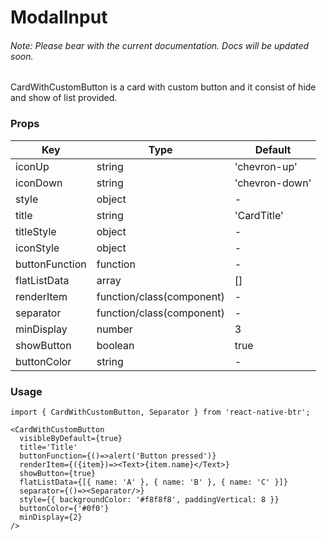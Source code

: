 # ModalInput

###### Note: Please bear with the current documentation. Docs will be updated soon.

CardWithCustomButton is a card with custom button and it consist of hide and show of list provided.

### Props
Key | Type | Default
----|----|----
iconUp | string | 'chevron-up' 
iconDown | string | 'chevron-down'
style | object | - 
title | string | 'CardTitle'
titleStyle | object | -
iconStyle | object | -
buttonFunction |function | -
flatListData | array | [] 
renderItem | function/class(component) | -
separator | function/class(component) | -
minDisplay | number | 3
showButton | boolean | true
buttonColor | string | -


### Usage
```
import { CardWithCustomButton, Separator } from 'react-native-btr';

<CardWithCustomButton
  visibleByDefault={true}
  title='Title'
  buttonFunction={()=>alert('Button pressed')}
  renderItem={({item})=><Text>{item.name}</Text>}
  showButton={true}
  flatListData={[{ name: 'A' }, { name: 'B' }, { name: 'C' }]}
  separator={()=><Separator/>}
  style={{ backgroundColor: '#f8f8f8', paddingVertical: 8 }}
  buttonColor={'#0f0'}
  minDisplay={2}
/>
```